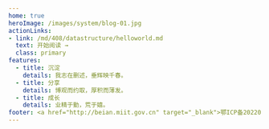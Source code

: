 ```yaml
---
home: true
heroImage: /images/system/blog-01.jpg
actionLinks:
- link: /md/408/datastructure/helloworld.md
  text: 开始阅读 →
  class: primary
features:
  - title: 沉淀
    details: 我志在删述，垂辉映千春。
  - title: 分享
    details: 博观而约取，厚积而薄发。
  - title: 成长
    details: 业精于勤，荒于嬉。
footer: <a href="http://beian.miit.gov.cn" target="_blank">鄂ICP备2022007485号-1</a> | <a target="_blank" href="http://www.beian.gov.cn/portal/registerSystemInfo?recordcode=42018502005888" style="display:inline-block;text-decoration:none;height:20px;line-height:20px;"><img src="https://bugstack.cn/assets/images/beian.png" style="float:left;"/><p style="float:left;height:20px;line-height:20px;margin-top:5px; color:#939393;">京公网安备 42018502005888号</p></a> | GPL Licensed | Copyright © 2022 forbearance，All rights reserved.
---
```

